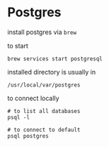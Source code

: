 # Postgres 

install postgres via ```brew```

to start

```
brew services start postgresql
```

installed directory is usually in 
```
/usr/local/var/postgres
```

to connect locally
```
# to list all databases
psql -l

# to connect to default
psql postgres
```
